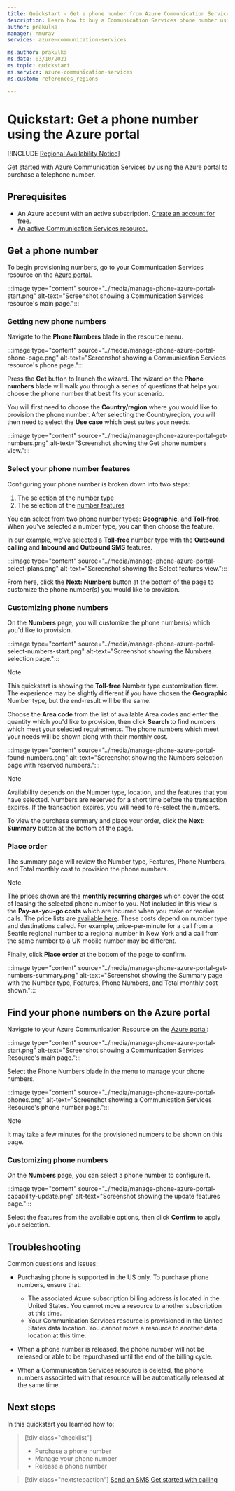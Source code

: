 ```yaml
---
title: Quickstart - Get a phone number from Azure Communication Services
description: Learn how to buy a Communication Services phone number using the Azure portal.
author: prakulka
manager: nmurav
services: azure-communication-services

ms.author: prakulka
ms.date: 03/10/2021
ms.topic: quickstart
ms.service: azure-communication-services
ms.custom: references_regions

---
```

# Quickstart: Get a phone number using the Azure portal

[!INCLUDE [Regional Availability Notice](../../includes/regional-availability-include.md)]

Get started with Azure Communication Services by using the Azure portal to purchase a telephone number.

## Prerequisites

- An Azure account with an active subscription. [Create an account for free](https://azure.microsoft.com/free/?WT.mc_id=A261C142F).
- [An active Communication Services resource.](../create-communication-resource.md)

## Get a phone number

To begin provisioning numbers, go to your Communication Services resource on the [Azure portal](https://portal.azure.com).

:::image type="content" source="../media/manage-phone-azure-portal-start.png" alt-text="Screenshot showing a Communication Services resource's main page.":::

### Getting new phone numbers

Navigate to the **Phone Numbers** blade in the resource menu.

:::image type="content" source="../media/manage-phone-azure-portal-phone-page.png" alt-text="Screenshot showing a Communication Services resource's phone page.":::

Press the **Get** button to launch the wizard. The wizard on the **Phone numbers** blade will walk you through a series of questions that helps you choose the phone number that best fits your scenario.

You will first need to choose the **Country/region** where you would like to provision the phone number. After selecting the Country/region, you will then need to select the **Use case** which best suites your needs.

:::image type="content" source="../media/manage-phone-azure-portal-get-numbers.png" alt-text="Screenshot showing the Get phone numbers view.":::

### Select your phone number features

Configuring your phone number is broken down into two steps:

1. The selection of the [number type](../../concepts/telephony-sms/plan-solution.md#phone-number-types-in-azure-communication-services)
2. The selection of the [number features](../../concepts/telephony-sms/plan-solution.md#phone-number-features-in-azure-communication-services)

You can select from two phone number types: **Geographic**, and **Toll-free**. When you've selected a number type, you can then choose the feature.

In our example, we've selected a **Toll-free** number type with the **Outbound calling** and **Inbound and Outbound SMS** features.

:::image type="content" source="../media/manage-phone-azure-portal-select-plans.png" alt-text="Screenshot showing the Select features view.":::

From here, click the **Next: Numbers** button at the bottom of the page to customize the phone number(s) you would like to provision.

### Customizing phone numbers

On the **Numbers** page, you will customize the phone number(s) which you'd like to provision.

:::image type="content" source="../media/manage-phone-azure-portal-select-numbers-start.png" alt-text="Screenshot showing the Numbers selection page.":::

> [!NOTE]
> This quickstart is showing the **Toll-free** Number type customization flow. The experience may be slightly different if you have chosen the **Geographic** Number type, but the end-result will be the same.

Choose the **Area code** from the list of available Area codes and enter the quantity which you'd like to provision, then click **Search** to find numbers which meet your selected requirements. The phone numbers which meet your needs will be shown along with their monthly cost.

:::image type="content" source="../media/manage-phone-azure-portal-found-numbers.png" alt-text="Screenshot showing the Numbers selection page with reserved numbers.":::

> [!NOTE]
> Availability depends on the Number type, location, and the features that you have selected.
> Numbers are reserved for a short time before the transaction expires. If the transaction expires, you will need to re-select the numbers.

To view the purchase summary and place your order, click the **Next: Summary** button at the bottom of the page.

### Place order

The summary page will review the Number type, Features, Phone Numbers, and Total monthly cost to provision the phone numbers.

> [!NOTE]
> The prices shown are the **monthly recurring charges** which cover the cost of leasing the selected phone number to you. Not included in this view is the **Pay-as-you-go costs** which are incurred when you make or receive calls. The price lists are [available here](../../concepts/pricing.md). These costs depend on number type and destinations called. For example, price-per-minute for a call from a Seattle regional number to a regional number in New York and a call from the same number to a UK mobile number may be different.

Finally, click **Place order** at the bottom of the page to confirm.

:::image type="content" source="../media/manage-phone-azure-portal-get-numbers-summary.png" alt-text="Screenshot showing the Summary page with the Number type, Features, Phone Numbers, and Total monthly cost shown.":::

## Find your phone numbers on the Azure portal

Navigate to your Azure Communication Resource on the [Azure portal](https://portal.azure.com):

:::image type="content" source="../media/manage-phone-azure-portal-start.png" alt-text="Screenshot showing a Communication Services Resource's main page.":::

Select the Phone Numbers blade in the menu to manage your phone numbers.

:::image type="content" source="../media/manage-phone-azure-portal-phones.png" alt-text="Screenshot showing a Communication Services Resource's phone number page.":::

> [!NOTE]
> It may take a few minutes for the provisioned numbers to be shown on this page.


### Customizing phone numbers

On the **Numbers** page, you can select a phone number to configure it.

:::image type="content" source="../media/manage-phone-azure-portal-capability-update.png" alt-text="Screenshot showing the update features page.":::

Select the features from the available options, then click **Confirm** to apply your selection.

## Troubleshooting

Common questions and issues:

- Purchasing phone is supported in the US only. To purchase phone numbers, ensure that:
  - The associated Azure subscription billing address is located in the United States. You cannot move a resource to another subscription at this time.
  - Your Communication Services resource is provisioned in the United States data location. You cannot move a resource to another data location at this time.

- When a phone number is released, the phone number will not be released or able to be repurchased until the end of the billing cycle.

- When a Communication Services resource is deleted, the phone numbers associated with that resource will be automatically released at the same time.

## Next steps

In this quickstart you learned how to:

> [!div class="checklist"]
> * Purchase a phone number
> * Manage your phone number
> * Release a phone number

> [!div class="nextstepaction"]
> [Send an SMS](../telephony-sms/send.md)
> [Get started with calling](../voice-video-calling/getting-started-with-calling.md)
